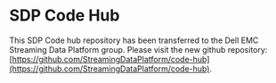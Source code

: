 # SDP Code Hub

This SDP Code hub repository has been transferred to the Dell EMC Streaming Data Platform group. Please visit the new github repository: [https://github.com/StreamingDataPlatform/code-hub](https://github.com/StreamingDataPlatform/code-hub).
